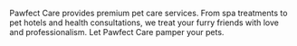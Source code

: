 Pawfect Care provides premium pet care services. From spa treatments to pet hotels and health consultations, we treat your furry friends with love and professionalism. Let Pawfect Care pamper your pets.
